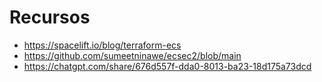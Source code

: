 # Recursos
- https://spacelift.io/blog/terraform-ecs
- https://github.com/sumeetninawe/ecsec2/blob/main
- https://chatgpt.com/share/676d557f-dda0-8013-ba23-18d175a73dcd